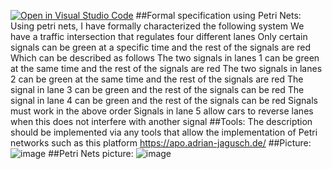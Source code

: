 [![Open in Visual Studio Code](https://classroom.github.com/assets/open-in-vscode-c66648af7eb3fe8bc4f294546bfd86ef473780cde1dea487d3c4ff354943c9ae.svg)](https://classroom.github.com/online_ide?assignment_repo_id=9320236&assignment_repo_type=AssignmentRepo)
##Formal specification using Petri Nets:
Using petri nets, I have formally characterized the following system
 We have a traffic intersection that regulates four different lanes
 Only certain signals can be green at a specific time and the rest of the signals are red
 Which can be described as follows
 The two signals in lanes 1 can be green at the same time and the rest of the signals are red
 The two signals in lanes 2 can be green at the same time and the rest of the signals are red
 The signal in lane 3 can be green and the rest of the signals can be red
 The signal in lane 4 can be green and the rest of the signals can be red
 Signals must work in the above order
 Signals in lane 5 allow cars to reverse lanes when this does not interfere with another signal
##Tools:
The description should be implemented via any tools that allow the implementation of Petri networks such as this platform
   https://apo.adrian-jagusch.de/
 ##Picture:
 ![image](https://user-images.githubusercontent.com/118139549/202046000-1e6ca7d8-9da9-4b37-a01a-c2c78386db53.png)
##Petri Nets picture:
![image](https://user-images.githubusercontent.com/118139549/202046672-5fbd651d-8239-46a2-a112-e6695882396f.png)

